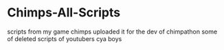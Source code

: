 # Chimps-All-Scripts

scripts from my game chimps
uploaded it for the dev of chimpathon
some of deleted scripts of youtubers
cya boys
